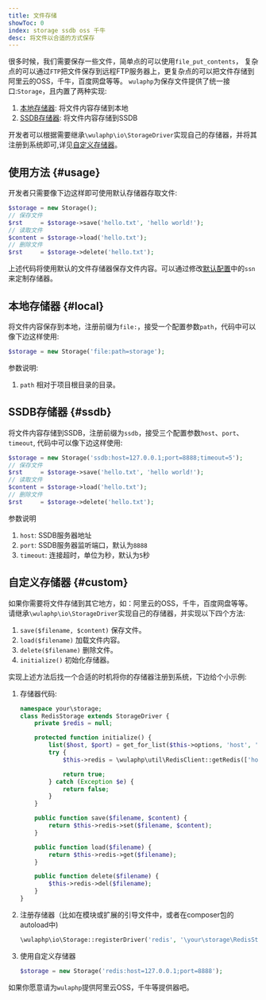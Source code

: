 ```yaml
---
title: 文件存储
showToc: 0
index: storage ssdb oss 千牛
desc: 将文件以合适的方式保存
---
```


很多时候，我们需要保存一些文件，简单点的可以使用`file_put_contents`，
复杂点的可以通过`FTP`把文件保存到远程FTP服务器上，更复杂点的可以把文件存储到阿里云的OSS，千牛，百度网盘等等。
`wulaphp`为保存文件提供了统一接口:`Storage`，且内置了两种实现:

1. [本地存储器](#local): 将文件内容存储到本地
2. [SSDB存储器](#ssdb): 将文件内容存储到SSDB

开发者可以根据需要继承`\wulaphp\io\StorageDriver`实现自己的存储器，并将其注册到系统即可,详见[自定义存储器](#custom)。

## 使用方法 {#usage}

开发者只需要像下边这样即可使用默认存储器存取文件:

```php
$storage = new Storage();
// 保存文件
$rst     = $storage->save('hello.txt', 'hello world!');
// 读取文件
$content = $storage->load('hello.txt');
// 删除文件
$rst     = $storage->delete('hello.txt');
```

上述代码将使用默认的文件存储器保存文件内容。可以通过修改[默认配置](../config/base.md)中的`ssn`来定制存储器。

## 本地存储器 {#local}

将文件内容保存到本地，注册前缀为`file:`，接受一个配置参数`path`，代码中可以像下边这样使用:

```php
$storage = new Storage('file:path=storage');
```

参数说明:

1. `path` 相对于项目根目录的目录。

## SSDB存储器 {#ssdb}

将文件内容存储到SSDB，注册前缀为`ssdb`，接受三个配置参数`host`、`port`、`timeout`, 代码中可以像下边这样使用:

```php
$storage = new Storage('ssdb:host=127.0.0.1;port=8888;timeout=5');
// 保存文件
$rst     = $storage->save('hello.txt', 'hello world!');
// 读取文件
$content = $storage->load('hello.txt');
// 删除文件
$rst     = $storage->delete('hello.txt');
```

参数说明

1. `host`: SSDB服务器地址
2. `port`: SSDB服务器监听端口，默认为`8888`
3. `timeout`: 连接超时，单位为秒，默认为`5`秒

## 自定义存储器 {#custom}

如果你需要将文件存储到其它地方，如：阿里云的OSS，千牛，百度网盘等等。
请继承`\wulaphp\io\StorageDriver`实现自己的存储器，并实现以下四个方法:

1. `save($filename, $content)` 保存文件。
2. `load($filename)` 加载文件内容。
3. `delete($filename)` 删除文件。
4. `initialize()` 初始化存储器。

实现上述方法后找一个合适的时机将你的存储器注册到系统，下边给个小示例:

1. 存储器代码:

    ```php
    namespace your\storage;
    class RedisStorage extends StorageDriver {
        private $redis = null;

        protected function initialize() {
            list($host, $port) = get_for_list($this->options, 'host', 'port');
            try {
                $this->redis = \wulaphp\util\RedisClient::getRedis(['host' => $host, 'port' => $port]);

                return true;
            } catch (Exception $e) {
                return false;
            }
        }

        public function save($filename, $content) {
            return $this->redis->set($filename, $content);
        }

        public function load($filename) {
            return $this->redis->get($filename);
        }

        public function delete($filename) {
            $this->redis->del($filename);
        }
    }
    ```

2. 注册存储器（比如在模块或扩展的引导文件中，或者在composer包的autoload中)

    ```php
    \wulaphp\io\Storage::registerDriver('redis', '\your\storage\RedisStorage');
    ```

3. 使用自定义存储器

    ```php
    $storage = new Storage('redis:host=127.0.0.1;port=8888');
    ```

如果你愿意请为`wulaphp`提供阿里云OSS，千牛等提供器吧。
